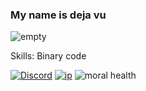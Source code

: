 ### My name is deja vu
![empty](https://i.pinimg.com/originals/7a/98/39/7a9839de641225b1396448c74bf81ac7.gif)

Skills: Binary code

[![Discord](https://img.shields.io/badge/Discord-dejavuuubtw-5865F2?logo=discord&logoColor=white)](<https://discord.com/users/1230772109848875091>)
[![ip](https://img.shields.io/badge/ip-127.0.0.1-red)](http://127.0.0.1)
![moral health](https://img.shields.io/badge/moralhealth-undefined-lightgrey)  
